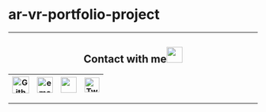 # ar-vr-portfolio-project
---
<div align="center">

<h2>
    Contact with me<img src="" height="32px">
</h2>

| [<img src="" alt="Github logo" width="34">](https://github.com/ricardo1470/README/blob/master/README.md) | [<img src="" alt="email logo" height="32">](mailto:ricardo.alfonso.camayo@gmail.com) | [<img src="" width="32">](https://www.linkedin.com/in/ricardo-alfonso-camayo/) | [<img src="" alt="Twitter Logo" width="30">](https://twitter.com/RICARDO1470) |
|:---:|:---:|:---:|:---:|
---